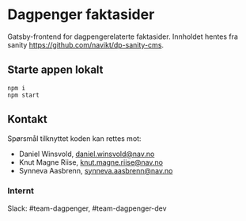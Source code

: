 # Dagpenger faktasider

Gatsby-frontend for dagpengerelaterte faktasider. Innholdet hentes fra sanity https://github.com/navikt/dp-sanity-cms.

## Starte appen lokalt

```
npm i
npm start
```

## Kontakt

Spørsmål tilknyttet koden kan rettes mot:

- Daniel Winsvold, daniel.winsvold@nav.no
- Knut Magne Riise, knut.magne.riise@nav.no
- Synneva Aasbrenn, synneva.aasbrenn@nav.no

### Internt

Slack: #team-dagpenger, #team-dagpenger-dev

